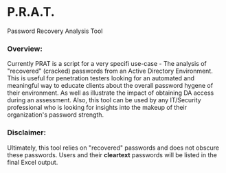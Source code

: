 # P.R.A.T.
Password Recovery Analysis Tool

### Overview:
Currently PRAT is a script for a very specifi use-case - The analysis of "recovered" (cracked) passwords from an Active Directory Environment. This is useful for penetration testers looking for an automated and meaningful way to educate clients about the overall password hygene of their environment. As well as illustrate the impact of obtaining DA access during an assessment. Also, this tool can be used by any IT/Security professional who is looking for insights into the makeup of their organization's password strength. 

### Disclaimer:
Ultimately, this tool relies on "recovered" passwords and does not obscure these passwords. Users and their **cleartext** passwords will be listed in the final Excel output. 


